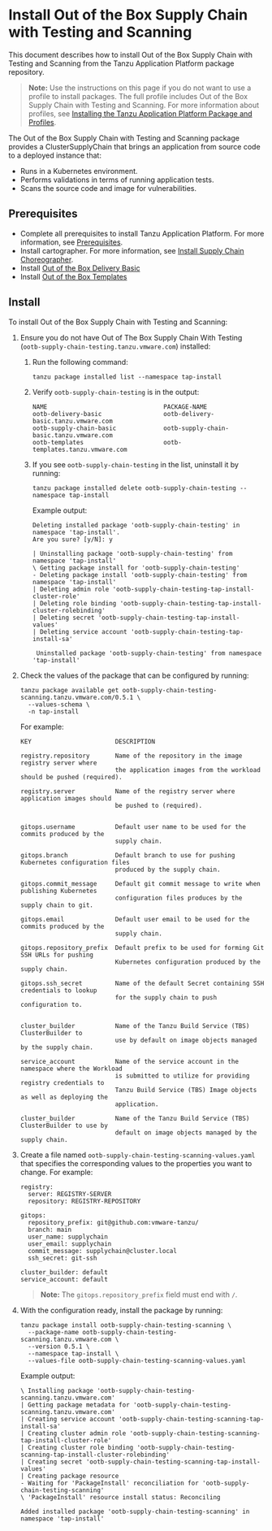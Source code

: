 # Install Out of the Box Supply Chain with Testing and Scanning

This document describes how to install Out of the Box Supply Chain with Testing and Scanning
from the Tanzu Application Platform package repository.

>**Note:** Use the instructions on this page if you do not want to use a profile to install packages.
The full profile includes Out of the Box Supply Chain with Testing and Scanning.
For more information about profiles, see [Installing the Tanzu Application Platform Package and Profiles](../install.md).

The Out of the Box Supply Chain with Testing and Scanning package provides a
ClusterSupplyChain that brings an application from source code to a deployed
instance that:

- Runs in a Kubernetes environment.
- Performs validations in terms of running application tests. 
- Scans the source code and image for vulnerabilities.


## <a id='ootb-sc-test-scan-prereqs'></a> Prerequisites

- Complete all prerequisites to install Tanzu Application Platform. For more information, see [Prerequisites](../prerequisites.md).
- Install cartographer. For more information, see [Install Supply Chain Choreographer](install-scc.md).
- Install [Out of the Box Delivery Basic](install-ootb-sc-basic.md)
- Install [Out of the Box Templates](install-ootb-templates.md)

## <a id='ins-ootb-sc-test-scan'></a> Install

To install Out of the Box Supply Chain with Testing and Scanning:

1. Ensure you do not have Out of The Box Supply Chain With Testing
(`ootb-supply-chain-testing.tanzu.vmware.com`) installed:

    1. Run the following command:

        ```
        tanzu package installed list --namespace tap-install
        ```

    1. Verify `ootb-supply-chain-testing` is in the output:

        ```
        NAME                                PACKAGE-NAME
        ootb-delivery-basic                 ootb-delivery-basic.tanzu.vmware.com
        ootb-supply-chain-basic             ootb-supply-chain-basic.tanzu.vmware.com
        ootb-templates                      ootb-templates.tanzu.vmware.com
        ```

    1. If you see `ootb-supply-chain-testing` in the list, uninstall it by running:

        ```
        tanzu package installed delete ootb-supply-chain-testing --namespace tap-install
        ```

        Example output:

        ```
        Deleting installed package 'ootb-supply-chain-testing' in namespace 'tap-install'.
        Are you sure? [y/N]: y

        | Uninstalling package 'ootb-supply-chain-testing' from namespace 'tap-install'
        \ Getting package install for 'ootb-supply-chain-testing'
        - Deleting package install 'ootb-supply-chain-testing' from namespace 'tap-install'
        | Deleting admin role 'ootb-supply-chain-testing-tap-install-cluster-role'
        | Deleting role binding 'ootb-supply-chain-testing-tap-install-cluster-rolebinding'
        | Deleting secret 'ootb-supply-chain-testing-tap-install-values'
        | Deleting service account 'ootb-supply-chain-testing-tap-install-sa'

         Uninstalled package 'ootb-supply-chain-testing' from namespace 'tap-install'
        ```

1. Check the values of the package that can be configured by running:

    ```
    tanzu package available get ootb-supply-chain-testing-scanning.tanzu.vmware.com/0.5.1 \
      --values-schema \
      -n tap-install
    ```

    For example:

    ```
    KEY                       DESCRIPTION

    registry.repository       Name of the repository in the image registry server where
                              the application images from the workload should be pushed (required).

    registry.server           Name of the registry server where application images should
                              be pushed to (required).


    gitops.username           Default user name to be used for the commits produced by the
                              supply chain.

    gitops.branch             Default branch to use for pushing Kubernetes configuration files
                              produced by the supply chain.

    gitops.commit_message     Default git commit message to write when publishing Kubernetes
                              configuration files produces by the supply chain to git.

    gitops.email              Default user email to be used for the commits produced by the
                              supply chain.

    gitops.repository_prefix  Default prefix to be used for forming Git SSH URLs for pushing
                              Kubernetes configuration produced by the supply chain.

    gitops.ssh_secret         Name of the default Secret containing SSH credentials to lookup
                              for the supply chain to push configuration to.


    cluster_builder           Name of the Tanzu Build Service (TBS) ClusterBuilder to
                              use by default on image objects managed by the supply chain.

    service_account           Name of the service account in the namespace where the Workload
                              is submitted to utilize for providing registry credentials to
                              Tanzu Build Service (TBS) Image objects as well as deploying the
                              application.

    cluster_builder           Name of the Tanzu Build Service (TBS) ClusterBuilder to use by
                              default on image objects managed by the supply chain.
    ```

1. Create a file named `ootb-supply-chain-testing-scanning-values.yaml` that specifies
   the corresponding values to the properties you want to change. For example:

    ```
    registry:
      server: REGISTRY-SERVER
      repository: REGISTRY-REPOSITORY

    gitops:
      repository_prefix: git@github.com:vmware-tanzu/
      branch: main
      user_name: supplychain
      user_email: supplychain
      commit_message: supplychain@cluster.local
      ssh_secret: git-ssh

    cluster_builder: default
    service_account: default
    ```

    >**Note:** The `gitops.repository_prefix` field must end with `/`.

1. With the configuration ready, install the package by running:


    ```
    tanzu package install ootb-supply-chain-testing-scanning \
      --package-name ootb-supply-chain-testing-scanning.tanzu.vmware.com \
      --version 0.5.1 \
      --namespace tap-install \
      --values-file ootb-supply-chain-testing-scanning-values.yaml
    ```

    Example output:

    ```
    \ Installing package 'ootb-supply-chain-testing-scanning.tanzu.vmware.com'
    | Getting package metadata for 'ootb-supply-chain-testing-scanning.tanzu.vmware.com'
    | Creating service account 'ootb-supply-chain-testing-scanning-tap-install-sa'
    | Creating cluster admin role 'ootb-supply-chain-testing-scanning-tap-install-cluster-role'
    | Creating cluster role binding 'ootb-supply-chain-testing-scanning-tap-install-cluster-rolebinding'
    | Creating secret 'ootb-supply-chain-testing-scanning-tap-install-values'
    | Creating package resource
    - Waiting for 'PackageInstall' reconciliation for 'ootb-supply-chain-testing-scanning'
    \ 'PackageInstall' resource install status: Reconciling

    Added installed package 'ootb-supply-chain-testing-scanning' in namespace 'tap-install'
    ```
